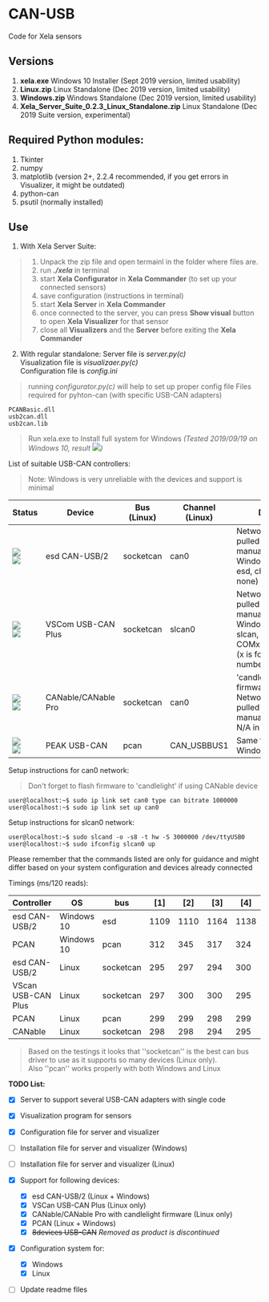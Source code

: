 # CAN-USB
Code for Xela sensors

## Versions
1. __xela.exe__ Windows 10 Installer (Sept 2019 version, limited usability)
2. __Linux.zip__ Linux Standalone (Dec 2019 version, limited usability)
3. __Windows.zip__ Windows Standalone (Dec 2019 version, limited usability)
4. __Xela_Server_Suite_0.2.3_Linux_Standalone.zip__ Linux Standalone (Dec 2019 Suite version, experimental)

## Required Python modules:
1) Tkinter
2) numpy
3) matplotlib (version 2+, 2.2.4 recommended, if you get errors in Visualizer, it might be outdated)
4) python-can
5) psutil (normally installed)

## Use
1. With Xela Server Suite:
> 1) Unpack the zip file and open termainl in the folder where files are.
> 2) run ___./xela___ in terminal
> 3) start __Xela Configurator__ in __Xela Commander__ (to set up your connected sensors)
> 4) save configuration (instructions in terminal)
> 5) start __Xela Server__ in __Xela Commander__
> 6) once connected to the server, you can press __Show visual__ button to open __Xela Visualizer__ for that sensor
> 7) close all __Visualizers__ and the __Server__ before exiting the __Xela Commander__

2. With regular standalone:
Server file is _server.py(c)_\
Visualization file is _visualizaer.py(c)_\
Configuration file is _config.ini_ 
> running _configurator.py(c)_ will help to set up proper config file
Files required for pyhton-can (with specific USB-CAN adapters)
```
PCANBasic.dll
usb2can.dll
usb2can.lib
```

> Run xela.exe to Install full system for Windows _(Tested 2019/09/19 on Windows 10, result ![][~TestOK])_

List of suitable USB-CAN controllers:
>Note: Windows is very unreliable with the devices and support is minimal

| Status | Device | Bus (Linux) | Channel (Linux) | Details |
| --- | --- | --- | --- | --- |
| ![][~LinOK]<br>![][~WinSoSo] | esd CAN-USB/2 | socketcan | can0 | Network must be pulled up manually in Linux<br>Windows (bus: esd, channel: none) |
| ![][~LinOK]<br>![][~WinBad] | VSCom USB-CAN Plus | socketcan | slcan0 | Network must be pulled up manually in Linux<br>Windows (bus: slcan, channel: COMx@3000000) (x is for COM port number) |
| ![][~LinOK]<br>![][~WinBad] | CANable/CANable Pro | socketcan | can0 | 'candlelight' firmware required<br>Network must be pulled up manually<br>N/A in Windows |
| ![][~LinOK]<br>![][~WinOK] | PEAK USB-CAN | pcan | CAN_USBBUS1 | Same for Windows |

Setup instructions for can0 network:
> Don't forget to flash firmware to 'candlelight' if using CANable device
```console
user@localhost:~$ sudo ip link set can0 type can bitrate 1000000
user@localhost:~$ sudo ip link set up can0
```

Setup instructions for slcan0 network:
```console
user@localhost:~$ sudo slcand -o -s8 -t hw -S 3000000 /dev/ttyUSB0
user@localhost:~$ sudo ifconfig slcan0 up
```

Please remember that the commands listed are only for guidance and might differ based on your system configuration and devices already connected

Timings (ms/120 reads):

| Controller | OS | bus | [1] | [2] | [3] | [4] | [5] | Avg |
| --- | --- | --- | --- | --- | --- | --- | --- | --- |
| esd CAN-USB/2 | Windows 10 | esd | 1109 | 1110 | 1164 | 1138 | 1170 | 1138 |
| PCAN | Windows 10 | pcan | 312 | 345 | 317 | 324 | 326 | 324 |
| esd CAN-USB/2 | Linux | socketcan | 295 | 297 | 294 | 300 | 294 | 296 |
| VScan USB-CAN Plus | Linux | socketcan | 297 | 300 | 300 | 295 | 296 | 298 |
| PCAN | Linux | pcan | 299 | 299 | 298 | 299 | 299 | 299 |
| CANable | Linux | socketcan | 298 | 298 | 294 | 295 | 295 | 296 |

>Based on the testings it looks that ''socketcan'' is the best can bus driver to use as it supports so many devices (Linux only).\
>Also ''pcan'' works properly with both Windows and Linux

**TODO List:**
- [x] Server to support several USB-CAN adapters with single code
- [x] Visualization program for sensors
- [x] Configuration file for server and visualizer
- [ ] Installation file for server and visualizer (Windows)
- [ ] Installation file for server and visualizer (Linux)
- [x] Support for following devices:
   - [x] esd CAN-USB/2 (Linux + Windows)
   - [x] VSCan USB-CAN Plus (Linux only)
   - [x] CANable/CANable Pro with candlelight firmware (Linux only)
   - [x] PCAN (Linux + Windows)
   - [x] ~~8devices USB-CAN~~ *Removed as product is discontinued*
- [x] Configuration system for:
   - [x] Windows
   - [x] Linux
- [ ] Update readme files


[~WinOK]: https://img.shields.io/badge/-Windows-brightgreen
[~WinSoSo]: https://img.shields.io/badge/-Windows-yellow
[~WinBad]: https://img.shields.io/badge/-Windows-red
[~LinOK]: https://img.shields.io/badge/-Linux-brightgreen
[~LinSoSo]: https://img.shields.io/badge/-Linux-yellow
[~LinBad]: https://img.shields.io/badge/-Linux-red
[~TestOK]: https://img.shields.io/badge/-Success-brightgreen
